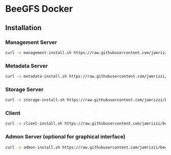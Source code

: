 # BeeGFS Docker

## Installation

### Management Server
```sh
curl -o management-install.sh https://raw.githubusercontent.com/jamrizzi/beegfs-docker/master/management-install.sh && sudo bash management-install.sh
```

### Metadata Server
```sh
curl -o metadata-install.sh https://raw.githubusercontent.com/jamrizzi/beegfs-docker/master/metadata-install.sh && sudo bash metadata-install.sh
```

### Storage Server
```sh
curl -o storage-install.sh https://raw.githubusercontent.com/jamrizzi/beegfs-docker/master/storage-install.sh && sudo bash storage-install.sh
```

### Client
```sh
curl -o client-install.sh https://raw.githubusercontent.com/jamrizzi/beegfs-docker/master/client-install.sh && sudo bash client-install.sh
```

### Admon Server (optional for graphical interface)
```sh
curl -o admon-install.sh https://raw.githubusercontent.com/jamrizzi/beegfs-docker/master/admon-install.sh && sudo bash admon-install.sh
```
